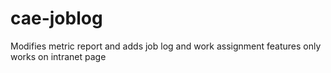 # cae-joblog
Modifies metric report and adds job log and work assignment features
only works on intranet page
